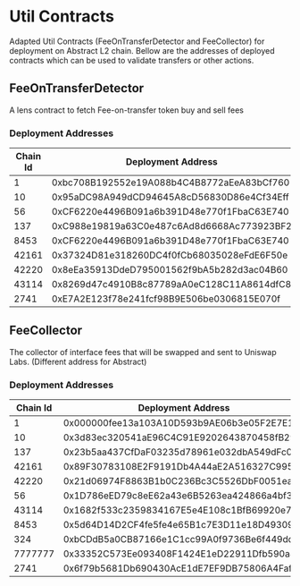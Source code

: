 # Util Contracts
Adapted Util Contracts (FeeOnTransferDetector and FeeCollector) for deployment on Abstract L2 chain. Bellow are the addresses of deployed contracts which can be used to validate transfers or other actions.

## FeeOnTransferDetector
A lens contract to fetch Fee-on-transfer token buy and sell fees

### Deployment Addresses
| Chain Id | Deployment Address                         | V2 Factory                                 |
|----------|--------------------------------------------|--------------------------------------------|
| 1        | 0xbc708B192552e19A088b4C4B8772aEeA83bCf760 | 0x5C69bEe701ef814a2B6a3EDD4B1652CB9cc5aA6f |
| 10       | 0x95aDC98A949dCD94645A8cD56830D86e4Cf34Eff | 0x0c3c1c532F1e39EdF36BE9Fe0bE1410313E074Bf |
| 56       | 0xCF6220e4496B091a6b391D48e770f1FbaC63E740 | 0x8909Dc15e40173Ff4699343b6eB8132c65e18eC6 |
| 137      | 0xC988e19819a63C0e487c6Ad8d6668Ac773923BF2 | 0x9e5A52f57b3038F1B8EeE45F28b3C1967e22799C |
| 8453     | 0xCF6220e4496B091a6b391D48e770f1FbaC63E740 | 0x8909Dc15e40173Ff4699343b6eB8132c65e18eC6 |
| 42161    | 0x37324D81e318260DC4f0fCb68035028eFdE6F50e | 0xf1D7CC64Fb4452F05c498126312eBE29f30Fbcf9 |
| 42220    | 0x8eEa35913DdeD795001562f9bA5b282d3ac04B60 | 0x79a530c8e2fA8748B7B40dd3629C0520c2cCf03f |
| 43114    | 0x8269d47c4910B8c87789aA0eC128C11A8614dfC8 | 0x5C346464d33F90bABaf70dB6388507CC889C1070 |
| 2741     | 0xE7A2E123f78e241fcf98B9E506be0306815E070f | 0x566d7510dEE58360a64C9827257cF6D0Dc43985E |

## FeeCollector
The collector of interface fees that will be swapped and sent to Uniswap Labs.
(Different address for Abstract)

### Deployment Addresses
| Chain Id | Deployment Address                             | UniversalRouter Address                      | Permit2 Address                               | Fee Token Address                               |
|----------|------------------------------------------------|----------------------------------------------|-----------------------------------------------|-------------------------------------------------|
| 1        | 0x000000fee13a103A10D593b9AE06b3e05F2E7E1c | 0x3fC91A3afd70395Cd496C647d5a6CC9D4B2b7FAD   | 0x000000000022d473030f116ddee9f6b43ac78ba3    | 0xA0b86991c6218b36c1d19D4a2e9Eb0cE3606eB48      |
| 10       | 0x3d83ec320541aE96C4C91E9202643870458fB290 | 0xCb1355ff08Ab38bBCE60111F1bb2B784bE25D7e8   | 0x000000000022d473030f116ddee9f6b43ac78ba3    | 0x0b2c639c533813f4aa9d7837caf62653d097ff85      |
| 137      | 0x23b5aa437CfDaF03235d78961e032dbA549dFc06 | 0xec7BE89e9d109e7e3Fec59c222CF297125FEFda2   | 0x000000000022d473030f116ddee9f6b43ac78ba3    | 0x3c499c542cEF5E3811e1192ce70d8cC03d5c3359      |
| 42161    | 0x89F30783108E2F9191Db4A44aE2A516327C99575 | 0x5E325eDA8064b456f4781070C0738d849c824258   | 0x000000000022d473030f116ddee9f6b43ac78ba3    | 0xaf88d065e77c8cc2239327c5edb3a432268e5831      |
| 42220    | 0x21d06974F8863B1b0C236Bc3C5526DbF0051eaB5 | 0x643770E279d5D0733F21d6DC03A8efbABf3255B4   | 0x000000000022d473030f116ddee9f6b43ac78ba3    | 0xcebA9300f2b948710d2653dD7B07f33A8B32118C      |
| 56       | 0x1D786eED79c8eE62a43e6B5263ea424866a4bf34 | 0x4Dae2f939ACf50408e13d58534Ff8c2776d45265   | 0x000000000022d473030f116ddee9f6b43ac78ba3    | 0x8ac76a51cc950d9822d68b83fe1ad97b32cd580d      |
| 43114    | 0x1682f533c2359834167E5e4E108c1BfB69920e78 | 0x4Dae2f939ACf50408e13d58534Ff8c2776d45265   | 0x000000000022d473030f116ddee9f6b43ac78ba3    | 0xB97EF9Ef8734C71904D8002F8b6Bc66Dd9c48a6E      |
| 8453     | 0x5d64D14D2CF4fe5fe4e65B1c7E3D11e18D493091 | 0x3fC91A3afd70395Cd496C647d5a6CC9D4B2b7FAD   | 0x000000000022d473030f116ddee9f6b43ac78ba3    | 0x833589fcd6edb6e08f4c7c32d4f71b54bda02913      |
| 324      | 0xbCDdB5a0CB87166e1C1cc99A0f9736Be6f449dd8 | 0x28731BCC616B5f51dD52CF2e4dF0E78dD1136C06   | 0x0000000000225e31D15943971F47aD3022F714Fa    | 0x1d17CBcF0D6D143135aE902365D2E5e2A16538D4      |
| 7777777  | 0x33352C573Ee093408F1424E1eD22911Dfb590a43 | 0x2986d9721A49838ab4297b695858aF7F17f38014   | 0x000000000022d473030f116ddee9f6b43ac78ba3    | 0xCccCCccc7021b32EBb4e8C08314bD62F7c653EC4      |
| 2741     | 0x6f79b5681Db690430AcE1dE7EF9DB75806A4Faf7 | 0xE1b076ea612Db28a0d768660e4D81346c02ED75e   | 0x0000000000225e31d15943971f47ad3022f714fa    | 0x3439153EB7AF838Ad19d56E1571FBD09333C2809      |